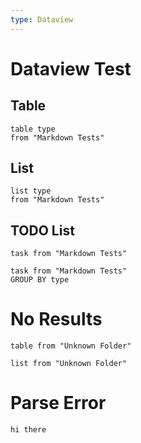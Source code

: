```yaml
---
type: Dataview
---
```


# Dataview Test

## Table
```dataview
table type
from "Markdown Tests"
```

## List
```dataview
list type
from "Markdown Tests"
```

## TODO List
```dataview
task from "Markdown Tests"
```

```dataview
task from "Markdown Tests"
GROUP BY type
```

# No Results

```dataview
table from "Unknown Folder"
```

```dataview
list from "Unknown Folder"
```

# Parse Error

```dataview
hi there
```
